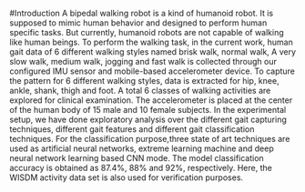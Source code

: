 #Introduction
A bipedal walking robot is a kind of humanoid robot. It is supposed to mimic human behavior and designed to perform human specific tasks.
But currently, humanoid robots are not capable of walking like human beings. To perform the walking task, in the current work, human gait data of  6 different walking styles named brisk walk, normal walk,
A very slow walk, medium walk, jogging and fast walk is collected through our configured IMU sensor and mobile-based accelerometer device. 
To capture the pattern for 6 different walking styles, data is extracted for hip, knee, ankle, shank, thigh and foot. A total 6 classes of walking activities are explored for clinical examination. The accelerometer is placed at the center of the human body of 15 male and 10 female subjects. 
In the experimental setup, we have done exploratory analysis over the different gait capturing techniques, different gait features and different gait classification techniques. 
For the classification purpose,three state of art techniques are used as artificial neural networks, extreme learning machine and deep neural network learning based CNN mode. The model classification accuracy is obtained as 87.4%, 88% and 92%, respectively. Here, the WISDM activity data set is also used for verification purposes.
